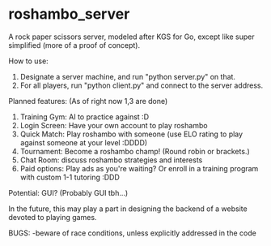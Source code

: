 # roshambo_server
A rock paper scissors server, modeled after KGS for Go, except like super simplified (more of a proof of concept). 

How to use:
1. Designate a server machine, and run "python server.py" on that.
2. For all players, run "python client.py" and connect to the server address. 

Planned features: (As of right now 1,3 are done)
1. Training Gym: AI to practice against :D
2. Login Screen: Have your own account to play roshambo
3. Quick Match: Play roshambo with someone (use ELO rating to play against someone at your level :DDDD)
4. Tournament: Become a roshambo champ! (Round robin or brackets.)
5. Chat Room: discuss roshambo strategies and interests
6. Paid options: Play ads as you're waiting? Or enroll in a training program with custom 1-1 tutoring :DDD

Potential: GUI? (Probably GUI tbh...)

In the future, this may play a part in designing the backend of a website devoted to playing games. 

BUGS:
-beware of race conditions, unless explicitly addressed in the code
